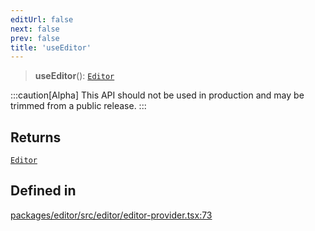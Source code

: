 ```yaml
---
editUrl: false
next: false
prev: false
title: 'useEditor'
---
```


> **useEditor**(): [`Editor`](/api/index/type-aliases/editor/)

:::caution[Alpha]
This API should not be used in production and may be trimmed from a public release.
:::

## Returns

[`Editor`](/api/index/type-aliases/editor/)

## Defined in

[packages/editor/src/editor/editor-provider.tsx:73](https://github.com/portabletext/editor/blob/66b5022fc4919e0540c704fbecb8ab8f991c2439/packages/editor/src/editor/editor-provider.tsx#L73)
